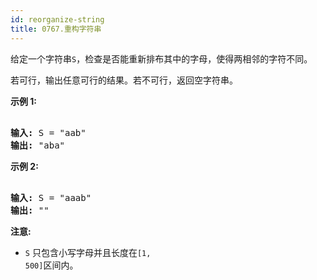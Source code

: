 ```yaml
---
id: reorganize-string
title: 0767.重构字符串
---
```

给定一个字符串<code>S</code>，检查是否能重新排布其中的字母，使得两相邻的字符不同。

若可行，输出任意可行的结果。若不可行，返回空字符串。

**示例 1:**


<pre><br/><strong>输入:</strong> S = &#34;aab&#34;<br/><strong>输出:</strong> &#34;aba&#34;<br/></pre>

**示例 2:**


<pre><br/><strong>输入:</strong> S = &#34;aaab&#34;<br/><strong>输出:</strong> &#34;&#34;<br/></pre>

**注意:**


- <code>S</code> 只包含小写字母并且长度在<code>[1, 500]</code>区间内。
